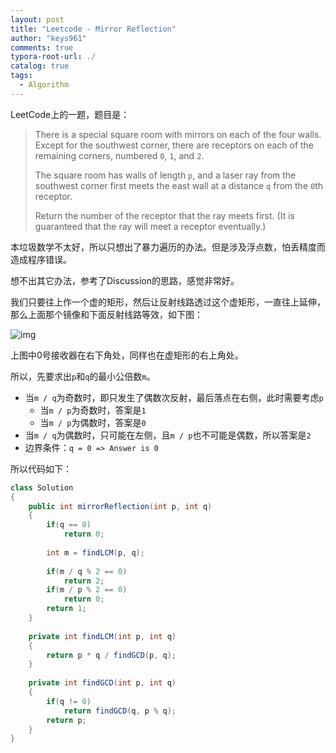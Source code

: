 ```yaml
---
layout: post
title: "Leetcode - Mirror Reflection"
author: "keys961"
comments: true
typora-root-url: ./
catalog: true
tags:
  - Algorithm
---
```


LeetCode上的一题，题目是：

> There is a special square room with mirrors on each of the four walls.  Except for the southwest corner, there are receptors on each of the remaining corners, numbered `0`, `1`, and `2`.
>
> The square room has walls of length `p`, and a laser ray from the southwest corner first meets the east wall at a distance `q` from the `0`th receptor.
>
> Return the number of the receptor that the ray meets first.  (It is guaranteed that the ray will meet a receptor eventually.)

本垃圾数学不太好，所以只想出了暴力遍历的办法。但是涉及浮点数，怕丢精度而造成程序错误。

想不出其它办法，参考了Discussion的思路，感觉非常好。

我们只要往上作一个虚的矩形，然后让反射线路透过这个虚矩形，一直往上延伸，那么上面那个镜像和下面反射线路等效，如下图：

![img](https://s3-lc-upload.s3.amazonaws.com/users/motorix/image_1529877876.png)

上图中0号接收器在右下角处，同样也在虚矩形的右上角处。

所以，先要求出`p`和`q`的最小公倍数`m`。

- 当`m / q`为奇数时，即只发生了偶数次反射，最后落点在右侧，此时需要考虑`p`
  - 当`m / p`为奇数时，答案是`1`
  - 当`m / p`为偶数时，答案是`0`
- 当`m / q`为偶数时，只可能在左侧，且`m / p`也不可能是偶数，所以答案是`2`
- 边界条件：`q = 0 => Answer is 0 `

所以代码如下：

```java
class Solution
{
    public int mirrorReflection(int p, int q) 
    {
        if(q == 0)
            return 0;
        
        int m = findLCM(p, q);
        
        if(m / q % 2 == 0)
            return 2;
        if(m / p % 2 == 0)
            return 0;
        return 1;
    }
    
    private int findLCM(int p, int q)
    {
        return p * q / findGCD(p, q);
    }
    
    private int findGCD(int p, int q)
    {
        if(q != 0)
            return findGCD(q, p % q);
        return p;
    }
}
```

